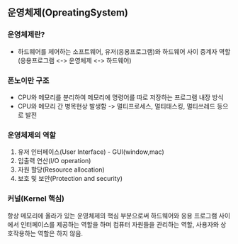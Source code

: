 ## 운영체제(OpreatingSystem)

### 운영체제란?
- 하드웨어를 제어하는 소프트웨어, 유저(응용프로그램)와 하드웨어 사이 중계자 역할 
(응용프로그램 <-> 운영체제 <-> 하드웨어)

### 폰노이만 구조 
- CPU와 메모리를 분리하여 메모리에 명령어를 따로 저장하는 프로그램 내장 방식
- CPU와 메모리 간 병목현상 발생함 -> 멀티프로세스, 멀티태스킹, 멀티쓰레드 등으로 발전

### 운영체제의 역할
1. 유저 인터페이스(User Interface) - GUI(window,mac)
2. 입출력 연산(I/O operation)
3. 자원 할당(Resource allocation)
4. 보호 및 보안(Protection and security)

### 커널(Kernel 핵심)
항상 메모리에 올라가 있는 운영체제의 핵심 부분으로써 하드웨어와 응용 프로그램 사이에서 인터페이스를 제공하는 역할을 하며 컴퓨터 자원들을 관리하는 역할, 사용자와 상호작용하는 역할은 하지 않음.
